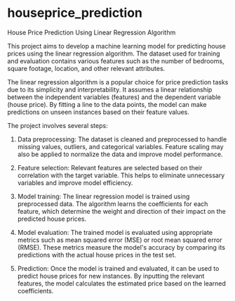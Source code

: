 # houseprice_prediction
House Price Prediction Using Linear Regression Algorithm

This project aims to develop a machine learning model for predicting house prices using the linear regression algorithm. The dataset used for training and evaluation contains various features such as the number of bedrooms, square footage, location, and other relevant attributes.

The linear regression algorithm is a popular choice for price prediction tasks due to its simplicity and interpretability. It assumes a linear relationship between the independent variables (features) and the dependent variable (house price). By fitting a line to the data points, the model can make predictions on unseen instances based on their feature values.

The project involves several steps:

1. Data preprocessing: The dataset is cleaned and preprocessed to handle missing values, outliers, and categorical variables. Feature scaling may also be applied to normalize the data and improve model performance.

2. Feature selection: Relevant features are selected based on their correlation with the target variable. This helps to eliminate unnecessary variables and improve model efficiency.

3. Model training: The linear regression model is trained using preprocessed data. The algorithm learns the coefficients for each feature, which determine the weight and direction of their impact on the predicted house prices.

4. Model evaluation: The trained model is evaluated using appropriate metrics such as mean squared error (MSE) or root mean squared error (RMSE). These metrics measure the model's accuracy by comparing its predictions with the actual house prices in the test set.

5. Prediction: Once the model is trained and evaluated, it can be used to predict house prices for new instances. By inputting the relevant features, the model calculates the estimated price based on the learned coefficients.
